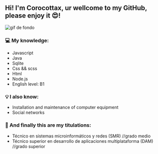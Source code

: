## Hi! I'm Corocottax, ur wellcome to my GitHub, please enjoy it 😍!

![gif de fondo](https://64.media.tumblr.com/61b42677879a0be38fb2779459b0f456/tumblr_nzv60uVwxB1uo5tbio1_1280.gifv)

### 💻 My knowledge: 

- Javascript
- Java
- Sqlite
- Css && scss
- Html
- Node.js
- English level: B1

### 💡 I also know: 

- Installation and maintenance of computer equipment
- Social networks

### 📜 And finally this are my titulations:

- Técnico en sistemas microinformáticos y redes (SMR) //grado medio
- Técnico superior en desarrollo de aplicaciones multiplataforma (DAM) //grado superior

